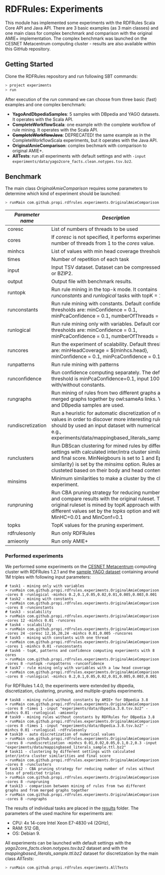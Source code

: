 # RDFRules: Experiments

This module has implemented some experiments with the RDFRules Scala Core API and Java API. There are 3 basic examples (as 3 main classes) and one main class for complex benchmark and comparison with the original AMIE+ implementation. The complex benchmark was launched on the CESNET Metacentrum computing cluster - results are also available within this GitHub repository. 

## Getting Started

Clone the RDFRules repository and run following SBT commands:
```sbt
> project experiments
> run
```

After execution of the *run* command we can choose from three basic (fast) examples and one complex benchmark:
- **YagoAndDbpediaSamples**: 5 samples with DBpedia and YAGO datasets. It operates with the Scala API.
- **CompleteWorkflowScala**: one example with the complete workflow of rule mining. It operates with the Scala API.
- **~~CompleteWorkflowJava~~**: DEPRECATED! the same example as in the CompleteWorkflowScala experiments, but it operates with the Java API.
- **OriginalAmieComparison**: complex bechmark with comparison to original AMIE+.
- **AllTests**: run all experiments with default settings and with `-input experiments/data/yago2core_facts.clean.notypes.tsv.bz2`.

## Benchmark

The main class *OriginalAmieComparison* requires some parameters to determine which kind of experiment should be launched:

```sbt
> runMain com.github.propi.rdfrules.experiments.OriginalAmieComparison parameters...
```

| *Parameter name* | *Description* | *Default* |
|------------------|-----------------------------------------------------------------------------------------------------------------------------------------------|--------------------------------------------------------|
| coresc | List of numbers of threads to be used | Nil |
| cores | If *coresc* is not specified, it performs experiments for number of threads from 1 to the *cores* value. | available cores |
| minhcs | List of values with min head coverage thresholds. | 0.005,0.01,0.02,0.05,0.1,0.2,0.3 |
| times | Number of repetition of each task | 7 |
| input | Input TSV dataset. Dataset can be compressed by GZIP or BZIP2. | experiments/data/yago2core_facts.clean.notypes.tsv.bz2 |
| output | Output file with benchmark results. | experiments/data/results.txt |
| runtopk | Run rule mining in the top-k mode. It contains *runconstants* and *runlogical* tasks with topK = 100. |  |
| runconstants | Run rule mining with constants. Default confidence thresholds are: minConfidence = 0.1, minPcaConfidence = 0.1, numberOfThreads = $cores |  |
| runlogical | Run rule mining only with variables. Default confidence thresholds are: minConfidence = 0.1, minPcaConfidence = 0.1, numberOfThreads = $cores |  |
| runcores | Run the experiment of scalability. Default thresholds are: minHeadCoverage = ${minhcs.head}, minConfidence = 0.1, minPcaConfidence = 0.1 |  |
| runpatterns | Run rule mining with patterns |  |
| runconfidence | Run confidence computing separately. The default threshold is minPcaConfidence=0.1, input 10000 rules with/without constants. |  |
| rungraphs | Run mining of rules from two different graphs and from merged graphs together by owl:sameAs links. YAGO and DBpedia samples are used. |  |
| rundiscretization | Run a heuristic for automatic discretization of numerical values in order to discover more interesting rules. There should by used an input dataset with numerical literals, e.g., experiments/data/mappingbased_literals_sample.ttl.bz2 |  |
| runclusters | Run DBScan clustering for mined rules by different settings with calculated inter/intra cluster similarities and final score. MinNeigbours is set to 1 and Eps (min similarity) is set by the *minsims* option. Rules are clusteted based on their body and head contents. |  |
| minsims | Minimum similarities to make a cluster by the clustering experiment. | 0.1,0.2,0.3,0.4,0.5,0.6,0.7,0.8 |
| runpruning | Run CBA pruning strategy for reducing number of rules and compare results with the original ruleset. The original ruleset is mined by topK approach with different values set by the *topks* option and with MinHC=0.01 and MinConf=0.1 |  |
| topks | TopK values for the pruning experiment.  | 500,1000,2000,4000,8000,16000,32000 |
| rdfrulesonly | Run only RDFRules |  |
| amieonly | Run only AMIE+ |  |

### Performed experiments

We performed some experiments on the [CESNET Metacentrum](https://www.metacentrum.cz/en/index.html) computing cluster with RDFRules 1.2.1 and the [sample YAGO dataset](./data/yago2core_facts.clean.notypes.tsv.bz2) containing around 1M triples with following input parameters:

```
# task1 - mining only with variables
> runMain com.github.propi.rdfrules.experiments.OriginalAmieComparison -cores 8 -runlogical -minhcs 0.2,0.1,0.05,0.02,0.01,0.005,0.003,0.001
# task2 - mining with constants
> runMain com.github.propi.rdfrules.experiments.OriginalAmieComparison -cores 8 -runconstants
# task3 - scalability
> runMain com.github.propi.rdfrules.experiments.OriginalAmieComparison -cores 12 -minhcs 0.01 -runcores
# task4 - scalability
> runMain com.github.propi.rdfrules.experiments.OriginalAmieComparison -cores 24 -coresc 12,16,20,24 -minhcs 0.01,0.005 -runcores
# task5 - mining with constants with one thread
> runMain com.github.propi.rdfrules.experiments.OriginalAmieComparison -cores 1 -minhcs 0.01 -runconstants
# task6 - topK, patterns and confidence computing experiments with 8 cores
> runMain com.github.propi.rdfrules.experiments.OriginalAmieComparison -cores 8 -runtopk -runpatterns -runconfidence
# task7 - rule mining only with variables with a low head coverage
> runMain com.github.propi.rdfrules.experiments.OriginalAmieComparison -cores 8 -runlogical -minhcs 0.2,0.1,0.05,0.02,0.01,0.005,0.003,0.001
```

For RDFRules 1.4.0, the experiments were extended by dbpedia, discretization, clustering, pruning, and multiple-graphs experiments.

```
# task8 - mining rules without constants by AMIE+ for DBpedia 3.8
> runMain com.github.propi.rdfrules.experiments.OriginalAmieComparison -cores 8 -times 1 -input "experiments/data/dbpedia.3.8.tsv.bz2" -minhcs 0.01 -runlogical -amieonly
# task9 - mining rules without constants by RDFRules for DBpedia 3.8
> runMain com.github.propi.rdfrules.experiments.OriginalAmieComparison -cores 8 -times 1 -input "experiments/data/dbpedia.3.8.tsv.bz2" -minhcs 0.01 -runlogical -rdfrulesonly
# task10 - auto discretization of numerical values
> runMain com.github.propi.rdfrules.experiments.OriginalAmieComparison -cores 8 -rundiscretization -minhcs 0.01,0.02,0.05,0.1,0.2,0.3 -input "experiments/data/mappingbased_literals_sample.ttl.bz2"
# task11 - clustering by different settings with calculated inter/intra cluster similarities and final score
> runMain com.github.propi.rdfrules.experiments.OriginalAmieComparison -cores 8 -runclusters
# task12 - CBA pruning strategy for reducing number of rules without loss of predicted triples 
> runMain com.github.propi.rdfrules.experiments.OriginalAmieComparison -cores 8 -runpruning
# task13 - comparison between mining of rules from two different graphs and from merged graphs together
> runMain com.github.propi.rdfrules.experiments.OriginalAmieComparison -cores 8 -rungraphs
```

The results of individual tasks are placed in the [results](./results) folder. The parameters of the used machine for experiments are:
- CPU: 4x 14-core Intel Xeon E7-4830 v4 (2GHz),
- RAM: 512 GB,
- OS: Debian 9.

All experiments can be launched with default settings with the *yago2core_facts.clean.notypes.tsv.bz2* dataset and with the *mappingbased_literals_sample.ttl.bz2* dataset for discretization by the main class *AllTests*:

```sbt
> runMain com.github.propi.rdfrules.experiments.AllTests
```
